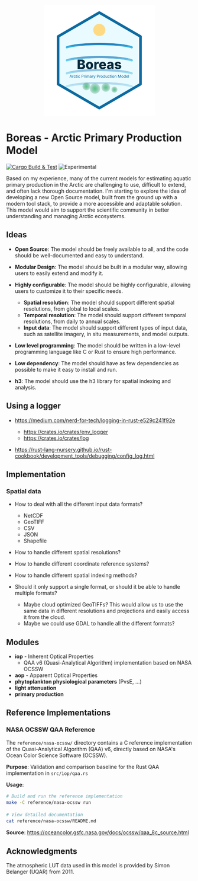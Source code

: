 <p align="center">
  <img src="./logo.svg" alt="Boreas Logo", width="300"/>
</p>

# Boreas - Arctic Primary Production Model

[![Cargo Build & Test](https://github.com/PMassicotte/boreas/actions/workflows/rust.yml/badge.svg)](https://github.com/PMassicotte/boreas/actions/workflows/rust.yml) ![Experimental](https://img.shields.io/badge/status-experimental-orange)

Based on my experience, many of the current models for estimating aquatic primary production in the Arctic are challenging to use, difficult to extend, and often lack thorough documentation. I'm starting to explore the idea of developing a new Open Source model, built from the ground up with a modern tool stack, to provide a more accessible and adaptable solution. This model would aim to support the scientific community in better understanding and managing Arctic ecosystems.

## Ideas

- **Open Source**: The model should be freely available to all, and the code should be well-documented and easy to understand.

- **Modular Design**: The model should be built in a modular way, allowing users to easily extend and modify it.

- **Highly configurable**: The model should be highly configurable, allowing users to customize it to their specific needs.
  - **Spatial resolution**: The model should support different spatial resolutions, from global to local scales.
  - **Temporal resolution**: The model should support different temporal resolutions, from daily to annual scales.
  - **Input data**: The model should support different types of input data, such as satellite imagery, in situ measurements, and model outputs.

- **Low level programming**: The model should be written in a low-level programming language like C or Rust to ensure high performance.

- **Low dependency**: The model should have as few dependencies as possible to make it easy to install and run.

- **h3**: The model should use the h3 library for spatial indexing and analysis.

## Using a logger

- https://medium.com/nerd-for-tech/logging-in-rust-e529c241f92e
  - https://crates.io/crates/env_logger
  - https://crates.io/crates/log

- https://rust-lang-nursery.github.io/rust-cookbook/development_tools/debugging/config_log.html

## Implementation

### Spatial data

- How to deal with all the different input data formats?
  - NetCDF
  - GeoTIFF
  - CSV
  - JSON
  - Shapefile

- How to handle different spatial resolutions?

- How to handle different coordinate reference systems?

- How to handle different spatial indexing methods?

- Should it only support a single format, or should it be able to handle multiple formats?
  - Maybe cloud optimized GeoTIFFs? This would allow us to use the same data in different resolutions and projections and easily access it from the cloud.
  - Maybe we could use GDAL to handle all the different formats?

## Modules

- **iop** - Inherent Optical Properties
  - QAA v6 (Quasi-Analytical Algorithm) implementation based on NASA OCSSW
- **aop** - Apparent Optical Properties
- **phytoplankton physiological parameters** (PvsE, ...)
- **light attenuation**
- **primary production**

## Reference Implementations

### NASA OCSSW QAA Reference

The `reference/nasa-ocssw/` directory contains a C reference implementation of the Quasi-Analytical Algorithm (QAA) v6, directly based on NASA's Ocean Color Science Software (OCSSW).

**Purpose**: Validation and comparison baseline for the Rust QAA implementation in `src/iop/qaa.rs`

**Usage**:

```bash
# Build and run the reference implementation
make -C reference/nasa-ocssw run

# View detailed documentation
cat reference/nasa-ocssw/README.md
```

**Source**: https://oceancolor.gsfc.nasa.gov/docs/ocssw/qaa_8c_source.html

## Acknowledgments

The atmospheric LUT data used in this model is provided by Simon Belanger (UQAR) from 2011.
